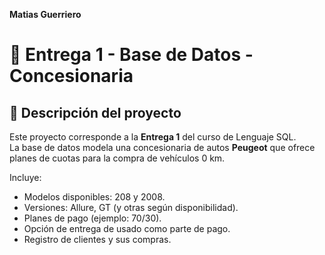 **Matias Guerriero**
# 📌 Entrega 1 - Base de Datos - Concesionaria

## 📄 Descripción del proyecto
Este proyecto corresponde a la **Entrega 1** del curso de Lenguaje SQL.  
La base de datos modela una concesionaria de autos **Peugeot** que ofrece planes de cuotas para la compra de vehículos 0 km.

Incluye:
- Modelos disponibles: 208 y 2008.
- Versiones: Allure, GT (y otras según disponibilidad).
- Planes de pago (ejemplo: 70/30).
- Opción de entrega de usado como parte de pago.
- Registro de clientes y sus compras.
